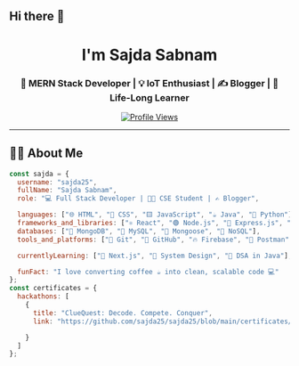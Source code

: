 ## Hi there 👋

<h1 align="center"> I'm Sajda Sabnam</h1>
<h3 align="center">🚀 MERN Stack Developer | 💡 IoT Enthusiast | ✍️ Blogger | 🎯 Life-Long Learner</h3>

<p align="center">
  <a href="https://github.com/sajda25">
    <img src="https://komarev.com/ghpvc/?username=sajda25&style=flat-square&color=blue" alt="Profile Views" />
  </a>
</p>

---

## 👩‍💻 About Me

```javascript
const sajda = {
  username: "sajda25",
  fullName: "Sajda Sabnam",
  role: "💻 Full Stack Developer | 👩‍🎓 CSE Student | ✍️ Blogger",

  languages: ["🌐 HTML", "🎨 CSS", "🟨 JavaScript", "☕ Java", "🐍 Python"],
  frameworks_and_libraries: ["⚛️ React", "🟢 Node.js", "🚂 Express.js", "🌬️ Tailwind CSS"],
  databases: ["🍃 MongoDB", "🐬 MySQL", "🧬 Mongoose", "📂 NoSQL"],
  tools_and_platforms: ["🔧 Git", "🐙 GitHub", "🔥 Firebase", "🧪 Postman", "📝 VS Code", "🚀 Netlify"],

  currentlyLearning: ["🚀 Next.js", "📐 System Design", "📘 DSA in Java"],

  funFact: "I love converting coffee ☕ into clean, scalable code 💻"
};
const certificates = {
  hackathons: [
    {
      title: "ClueQuest: Decode. Compete. Conquer",
      link: "https://github.com/sajda25/sajda25/blob/main/certificates/b8675964-d7da-4471-9744-92739aa3fe1b.pdf"

    }
  ]
};









